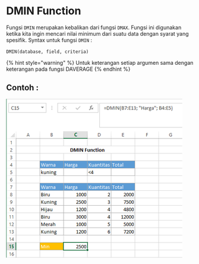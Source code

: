 # DMIN Function

Fungsi `DMIN` merupakan kebalikan dari fungsi `DMAX`. Fungsi ini digunakan ketika kita ingin mencari nilai minimum dari suatu data dengan syarat yang spesifik. Syntax untuk fungsi `DMIN` :

```text
DMIN(database, field, criteria)
```

{% hint style="warning" %}
Untuk keterangan setiap argumen sama dengan keterangan pada fungsi DAVERAGE
{% endhint %}

## Contoh :

![](../.gitbook/assets/dmin.PNG)

